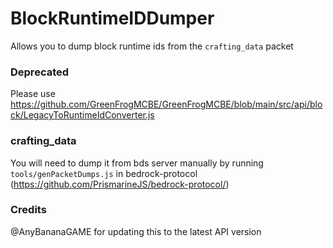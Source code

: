 # BlockRuntimeIDDumper

Allows you to dump block runtime ids from the `crafting_data` packet

### Deprecated

Please use https://github.com/GreenFrogMCBE/GreenFrogMCBE/blob/main/src/api/block/LegacyToRuntimeIdConverter.js

### crafting_data

You will need to dump it from bds server manually by running `tools/genPacketDumps.js` in bedrock-protocol (https://github.com/PrismarineJS/bedrock-protocol/)

### Credits

@AnyBananaGAME for updating this to the latest API version

